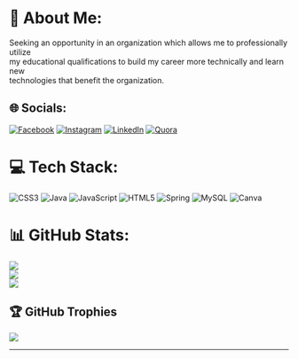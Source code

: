 # 💫 About Me:
Seeking an opportunity in an organization which allows me to professionally utilize <br>my educational qualifications to build my career more technically and learn new <br>technologies that benefit the organization.


## 🌐 Socials:
[![Facebook](https://img.shields.io/badge/Facebook-%231877F2.svg?logo=Facebook&logoColor=white)](https://facebook.com/abhiram.mithur.7) [![Instagram](https://img.shields.io/badge/Instagram-%23E4405F.svg?logo=Instagram&logoColor=white)](https://instagram.com/abhiram.mithur) [![LinkedIn](https://img.shields.io/badge/LinkedIn-%230077B5.svg?logo=linkedin&logoColor=white)](https://linkedin.com/in/abhiram-mithur-7b65a71ba) [![Quora](https://img.shields.io/badge/Quora-%23B92B27.svg?logo=Quora&logoColor=white)](https://quora.com/profile/Abhiram-Mithur) 

# 💻 Tech Stack:
![CSS3](https://img.shields.io/badge/css3-%231572B6.svg?style=plastic&logo=css3&logoColor=white) ![Java](https://img.shields.io/badge/java-%23ED8B00.svg?style=plastic&logo=java&logoColor=white) ![JavaScript](https://img.shields.io/badge/javascript-%23323330.svg?style=plastic&logo=javascript&logoColor=%23F7DF1E) ![HTML5](https://img.shields.io/badge/html5-%23E34F26.svg?style=plastic&logo=html5&logoColor=white) ![Spring](https://img.shields.io/badge/spring-%236DB33F.svg?style=plastic&logo=spring&logoColor=white) ![MySQL](https://img.shields.io/badge/mysql-%2300f.svg?style=plastic&logo=mysql&logoColor=white) ![Canva](https://img.shields.io/badge/Canva-%2300C4CC.svg?style=plastic&logo=Canva&logoColor=white)
# 📊 GitHub Stats:

![](https://github-readme-stats.vercel.app/api?username=Abhiram-Mithur&theme=highcontrast&hide_border=false&include_all_commits=false&count_private=false)<br/>
![](https://github-readme-streak-stats.herokuapp.com/?user=Abhiram-Mithur&theme=highcontrast&hide_border=false)<br/>
![](https://github-readme-stats.vercel.app/api/top-langs/?username=Abhiram-Mithur&theme=highcontrast&hide_border=false&include_all_commits=false&count_private=false&layout=compact)

## 🏆 GitHub Trophies
![](https://github-profile-trophy.vercel.app/?username=Abhiram-Mithur&theme=dracula&no-frame=false&no-bg=true&margin-w=4)

---



